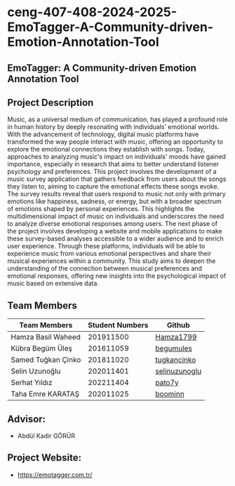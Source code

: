 # ceng-407-408-2024-2025-EmoTagger-A-Community-driven-Emotion-Annotation-Tool

## EmoTagger: A Community-driven Emotion Annotation Tool

## Project Description 

Music, as a universal medium of communication, has played a profound role in human history by deeply resonating with individuals’ emotional worlds. With the advancement of technology, digital music platforms have transformed the way people interact with music, offering an opportunity to explore the emotional connections they establish with songs. Today, approaches to analyzing music's impact on individuals' moods have gained importance, especially in research that aims to better understand listener psychology and preferences.
This project involves the development of a music survey application that gathers feedback from users about the songs they listen to, aiming to capture the emotional effects these songs evoke. The survey results reveal that users respond to music not only with primary emotions like happiness, sadness, or energy, but with a broader spectrum of emotions shaped by personal experiences. This highlights the multidimensional impact of music on individuals and underscores the need to analyze diverse emotional responses among users.
The next phase of the project involves developing a website and mobile applications to make these survey-based analyses accessible to a wider audience and to enrich user experience. Through these platforms, individuals will be able to experience music from various emotional perspectives and share their musical experiences within a community. This study aims to deepen the understanding of the connection between musical preferences and emotional responses, offering new insights into the psychological impact of music based on extensive data.

## Team Members
| Team Members    | Student Numbers   | Github |
|-----------------|-----------|-------------|
| Hamza Basil Waheed |  201911500      | [Hamza1799](https://github.com/Hamza1799)      |
| Kübra Begüm Üleş  | 201611059      | [begumules](https://github.com/begumules)  |
| Samed Tuğkan Çinko   | 201811020       |[tugkancinko](https://github.com/tugkancinko)     |
| Selin Uzunoğlu  | 202011401      | [selinuzunoglu](https://github.com/selinuzunoglu)  |
| Serhat Yıldız        | 202211404       | [pato7y](https://github.com/pato7y)   |
| Taha Emre KARATAŞ        | 202011025    |[boominn](https://github.com/boominn)    |

## Advisor:
+ Abdül Kadir GÖRÜR

## Project Website:
+ https://emotagger.com.tr/


